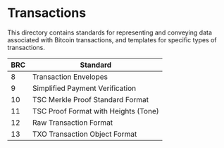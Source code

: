 # Transactions

This directory contains standards for representing and conveying data associated with Bitcoin transactions, and templates for specific types of transactions.

BRC | Standard
-----|------------------
8    | Transaction Envelopes
9    | Simplified Payment Verification
10   | TSC Merkle Proof Standard Format
11   | TSC Proof Format with Heights (Tone)
12   | Raw Transaction Format
13   | TXO Transaction Object Format
